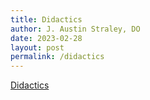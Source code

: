 ```yaml
---
title: Didactics
author: J. Austin Straley, DO
date: 2023-02-28
layout: post
permalink: /didactics
---
```


[Didactics][1]

[1]: https://camcorg.sharepoint.com/:f:/r/sites/DPT_IAM_Internal_Medicine_Program_26296-Residents/Shared%20Documents/Residents/Lectures,%20Handouts%20%26%20Didactics?csf=1&web=1&e=6MfmTq 